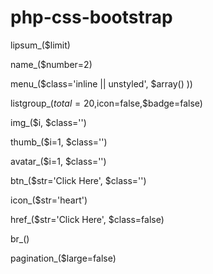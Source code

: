 php-css-bootstrap
=================
lipsum_($limit)

name_($number=2)

menu_($class='inline || unstyled', $array() ))

listgroup_($total=20,$icon=false,$badge=false)


img_($i, $class='')

thumb_($i=1, $class='')

avatar_($i=1, $class='')


btn_($str='Click Here', $class='')

icon_($str='heart')


href_($str='Click Here', $class=false)

br_()

pagination_($large=false)
